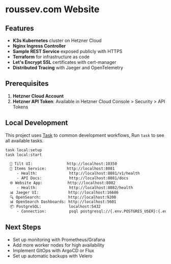 # roussev.com Website

## Features

- **K3s Kubernetes** cluster on Hetzner Cloud
- **Nginx Ingress Controller**
- **Sample REST Service** exposed publicly with HTTPS
- **Terraform** for infrastructure as code
- **Let's Encrypt SSL** certificates with cert-manager
- **Distributed Tracing** with Jaeger and OpenTelemetry

## Prerequisites

1. **Hetzner Cloud Account**
2. **Hetzner API Token**: Available in Hetzner Cloud Console > Security > API Tokens


## Local Development
This project uses [Task](https://taskfile.dev/) to common development workflows, Run `task` to see all available tasks.

```bash
task local:setup
task local:start

  🧊 Tilt UI:               http://localhost:10350
  🔧 Items Service:         http://localhost:8081
     - Health:              http://localhost:8081/v1/health
     - API Docs:            http://localhost:8081/docs
  🌐 Website App:           http://localhost:8082
     - Health:              http://localhost:8082/health
  📊 Jaeger UI:             http://localhost:16686
  🔍 OpenSearch:            http://localhost:9200
  📊 OpenSearch Dashboards: http://localhost:5601
  📦 PostgreSQL:            localhost:5432
     - Connection:          psql postgresql://{.env.POSTGRES_USER}:{.env.POSTGRES_PASSWORD}@localhost:5432/
```

## Next Steps

- Set up monitoring with Prometheus/Grafana
- Add more worker nodes for high availability
- Implement GitOps with ArgoCD or Flux
- Set up automatic backups with Velero